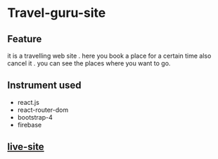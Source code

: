 # Travel-guru-site
## Feature
it is a travelling web site . here you book a place for a certain time also cancel it . you can see the places where you want to go.

## Instrument used
* react.js
* react-router-dom
* bootstrap-4
* firebase
## [live-site](https://travel-guru-f5a4f.web.app/)
